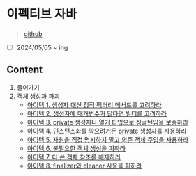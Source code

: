 # 이펙티브 자바

> [github](https://github.com/WegraLee/effective-java-3e-source-code)

- [ ] 2024/05/05 ~ ing

## Content

1. 들어가기
2. 객체 생성과 파괴
   - [아이템 1. 생성자 대신 정적 팩터리 메서드를 고려하라](./item01.md)
   - [아이템 2. 생성자에 매개변수가 많다면 빌더를 고려하라](./item02.md)
   - [아이템 3. private 생성자나 열거 타입으로 싱글턴임을 보증하라](./item03.md)
   - [아이템 4. 인스턴스화를 막으려거든 private 생성자를 사용하라](./item04.md)
   - [아이템 5. 자원을 직접 명시하지 말고 의존 객체 주입을 사용하라](./item05.md)
   - [아이템 6. 불필요한 객체 생성을 피하라](./item06.md)
   - [아이템 7. 다 쓴 객체 참조를 해제하라](./item07.md)
   - [아이템 8. finalizer와 cleaner 사용을 피하라](./item08.md)
